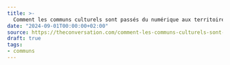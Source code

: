 ```yaml
---
title: >-
  Comment les communs culturels sont passés du numérique aux territoires
date: "2024-09-01T00:00:00+02:00"
source: https://theconversation.com/comment-les-communs-culturels-sont-passes-du-numerique-aux-territoires-223760
draft: true
tags:
- communs
---
```


